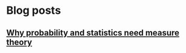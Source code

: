 # Blog posts

<script src="https://cdn.mathjax.org/mathjax/latest/MathJax.js?config=TeX-AMS-MML_HTMLorMML" type="text/javascript"></script>

## [Why probability and statistics need measure theory](2021-06-16%20Measure%20theory%20in%20probability)
